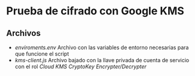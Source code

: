 # Prueba de cifrado con Google KMS

## Archivos

* *enviroments.env* Archivo con las variables de entorno necesarias para que funcione el script
* *kms-client.js* Archivo bajado con la llave privada de cuenta de servicio con el rol *Cloud KMS CryptoKey Encrypter/Decrypter*
